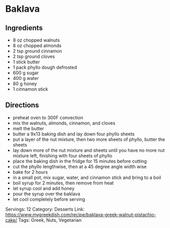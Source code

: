 # Baklava
## Ingredients
- 8 oz chopped walnuts
- 8 oz chopped almonds
- 2 tsp ground cinnamon
- 2 tsp ground cloves
- 1 stick butter
- 1 pack phyllo dough defrosted
- 600 g sugar
- 400 g water
- 80 g honey
- 1 cinnamon stick
## Directions
- preheat oven to 300F convection
- mix the walnuts, almonds, cinnamon, and cloves
- melt the butter
- butter a 9x13 baking dish and lay down four phyllo sheets
- put a layer of the nut mixture, then two more sheets of phyllo, butter the sheets
- lay down more of the nut mixture and sheets until you have no more nut mixture left, finishing with four sheets of phyllo
- place the baking dish in the fridge for 15 minutes before cutting
- cut the phyllo lengthwise, then at a 45 degree angle width wise
- bake for 2 hours
- in a small pot, mix sugar, water, and cinnamon stick and bring to a boil
- boil syrup for 2 minutes, then remove from heat
- let syrup cool and add honey
- pour the syrup over the baklava
- let cool completely before serving

Servings: 12
Category: Desserts
Link: https://www.mygreekdish.com/recipe/baklava-greek-walnut-pistachio-cake/
Tags: Greek, Nuts, Vegetarian
